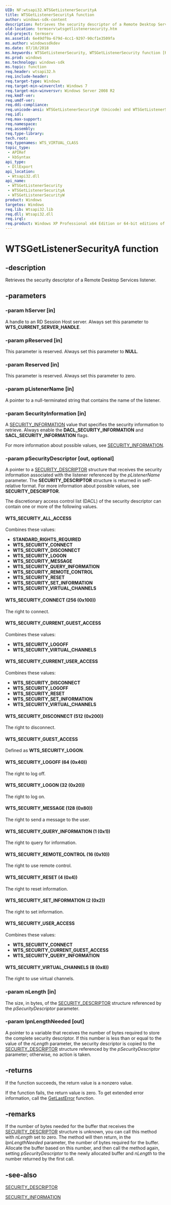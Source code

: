 ```yaml
---
UID: NF:wtsapi32.WTSGetListenerSecurityA
title: WTSGetListenerSecurityA function
author: windows-sdk-content
description: Retrieves the security descriptor of a Remote Desktop Services listener.
old-location: termserv\wtsgetlistenersecurity.htm
old-project: termserv
ms.assetid: 6e49df9a-679d-4cc1-9297-90cf1e3509fa
ms.author: windowssdkdev
ms.date: 07/10/2018
ms.keywords: WTSGetListenerSecurity, WTSGetListenerSecurity function [Remote Desktop Services], WTSGetListenerSecurityA, WTSGetListenerSecurityW, WTS_SECURITY_ALL_ACCESS, WTS_SECURITY_CONNECT, WTS_SECURITY_CURRENT_GUEST_ACCESS, WTS_SECURITY_CURRENT_USER_ACCESS, WTS_SECURITY_DISCONNECT, WTS_SECURITY_GUEST_ACCESS, WTS_SECURITY_LOGOFF, WTS_SECURITY_LOGON, WTS_SECURITY_MESSAGE, WTS_SECURITY_QUERY_INFORMATION, WTS_SECURITY_REMOTE_CONTROL, WTS_SECURITY_RESET, WTS_SECURITY_SET_INFORMATION, WTS_SECURITY_USER_ACCESS, WTS_SECURITY_VIRTUAL_CHANNELS, termserv.wtsgetlistenersecurity, wtsapi32/WTSGetListenerSecurity, wtsapi32/WTSGetListenerSecurityA, wtsapi32/WTSGetListenerSecurityW
ms.prod: windows
ms.technology: windows-sdk
ms.topic: function
req.header: wtsapi32.h
req.include-header: 
req.target-type: Windows
req.target-min-winverclnt: Windows 7
req.target-min-winversvr: Windows Server 2008 R2
req.kmdf-ver: 
req.umdf-ver: 
req.ddi-compliance: 
req.unicode-ansi: WTSGetListenerSecurityW (Unicode) and WTSGetListenerSecurityA (ANSI)
req.idl: 
req.max-support: 
req.namespace: 
req.assembly: 
req.type-library: 
tech.root: 
req.typenames: WTS_VIRTUAL_CLASS
topic_type:
 - APIRef
 - kbSyntax
api_type:
 - DllExport
api_location:
 - Wtsapi32.dll
api_name:
 - WTSGetListenerSecurity
 - WTSGetListenerSecurityA
 - WTSGetListenerSecurityW
product: Windows
targetos: Windows
req.lib: Wtsapi32.lib
req.dll: Wtsapi32.dll
req.irql: 
req.product: Windows XP Professional x64 Edition or 64-bit editions of     Windows Server 2003
---
```


# WTSGetListenerSecurityA function


## -description


Retrieves the security descriptor of a Remote Desktop Services listener.


## -parameters




### -param hServer [in]

A handle to an RD Session Host server. Always set this  parameter to <b>WTS_CURRENT_SERVER_HANDLE</b>.


### -param pReserved [in]

This parameter is reserved. Always set this parameter to <b>NULL</b>.


### -param Reserved [in]

This parameter is reserved. Always set this parameter to zero.


### -param pListenerName [in]

A pointer to a null-terminated string that contains the name of the listener.


### -param SecurityInformation [in]

A <a href="https://msdn.microsoft.com/library/windows/hardware/ff556635">SECURITY_INFORMATION</a> value that specifies the security information  to retrieve. Always enable the  <b>DACL_SECURITY_INFORMATION</b> and <b>SACL_SECURITY_INFORMATION</b> flags.

For more information about possible values, see <a href="https://msdn.microsoft.com/library/windows/hardware/ff556635">SECURITY_INFORMATION</a>.


### -param pSecurityDescriptor [out, optional]

A pointer to a <a href="https://msdn.microsoft.com/library/windows/hardware/ff563689">SECURITY_DESCRIPTOR</a> structure that receives the security information associated with  the listener referenced by the <i>pListenerName</i> parameter. The <b>SECURITY_DESCRIPTOR</b> structure is returned in self-relative format. For more information about possible values, see <b>SECURITY_DESCRIPTOR</b>.


The discretionary access control list (DACL) of the security descriptor can contain one or more of the following values.





#### WTS_SECURITY_ALL_ACCESS

Combines these values:

<ul>
<li><b>STANDARD_RIGHTS_REQUIRED</b></li>
<li><b>WTS_SECURITY_CONNECT</b></li>
<li><b>WTS_SECURITY_DISCONNECT</b></li>
<li><b>WTS_SECURITY_LOGON</b></li>
<li><b>WTS_SECURITY_MESSAGE</b></li>
<li><b>WTS_SECURITY_QUERY_INFORMATION</b></li>
<li><b>WTS_SECURITY_REMOTE_CONTROL</b></li>
<li><b>WTS_SECURITY_RESET</b></li>
<li><b>WTS_SECURITY_SET_INFORMATION</b></li>
<li><b>WTS_SECURITY_VIRTUAL_CHANNELS</b></li>
</ul>


#### WTS_SECURITY_CONNECT (256 (0x100))

The right to connect.



#### WTS_SECURITY_CURRENT_GUEST_ACCESS

Combines these values:

<ul>
<li><b>WTS_SECURITY_LOGOFF</b></li>
<li><b>WTS_SECURITY_VIRTUAL_CHANNELS</b></li>
</ul>


#### WTS_SECURITY_CURRENT_USER_ACCESS

Combines these values:

<ul>
<li><b>WTS_SECURITY_DISCONNECT</b></li>
<li><b>WTS_SECURITY_LOGOFF</b></li>
<li><b>WTS_SECURITY_RESET</b></li>
<li><b>WTS_SECURITY_SET_INFORMATION</b></li>
<li><b>WTS_SECURITY_VIRTUAL_CHANNELS</b></li>
</ul>


#### WTS_SECURITY_DISCONNECT (512 (0x200))

The right to disconnect.



#### WTS_SECURITY_GUEST_ACCESS

Defined as <b>WTS_SECURITY_LOGON</b>.



#### WTS_SECURITY_LOGOFF (64 (0x40))

The right to log off.



#### WTS_SECURITY_LOGON (32 (0x20))

The right to log on.



#### WTS_SECURITY_MESSAGE (128 (0x80))

The right to send a message to the user.



#### WTS_SECURITY_QUERY_INFORMATION (1 (0x1))

The right to  query for information.



#### WTS_SECURITY_REMOTE_CONTROL (16 (0x10))

The right to use remote control.



#### WTS_SECURITY_RESET (4 (0x4))

The right to  reset information.



#### WTS_SECURITY_SET_INFORMATION (2 (0x2))

The right to  set information.



#### WTS_SECURITY_USER_ACCESS

Combines these values:

<ul>
<li><b>WTS_SECURITY_CONNECT</b></li>
<li><b>WTS_SECURITY_CURRENT_GUEST_ACCESS</b></li>
<li><b>WTS_SECURITY_QUERY_INFORMATION</b></li>
</ul>


#### WTS_SECURITY_VIRTUAL_CHANNELS (8 (0x8))

The right to use virtual channels.


### -param nLength [in]

The size, in bytes, of the <a href="https://msdn.microsoft.com/library/windows/hardware/ff563689">SECURITY_DESCRIPTOR</a> structure referenced by the <i>pSecurityDescriptor</i> parameter.


### -param lpnLengthNeeded [out]

A pointer to a variable that receives the number of bytes required to store the complete security descriptor. If this number is less than or equal to the value of the <i>nLength</i> parameter, the security descriptor is copied to the <a href="https://msdn.microsoft.com/library/windows/hardware/ff563689">SECURITY_DESCRIPTOR</a> structure referenced by the <i>pSecurityDescriptor</i> parameter; otherwise, no action is taken.


## -returns



If the function succeeds, the return value is a nonzero value.

If the function fails, the return value is zero. To get extended error information, call 
the <a href="https://msdn.microsoft.com/d852e148-985c-416f-a5a7-27b6914b45d4">GetLastError</a> function.




## -remarks



If the number of bytes needed for the buffer that receives the <a href="https://msdn.microsoft.com/library/windows/hardware/ff563689">SECURITY_DESCRIPTOR</a> structure is unknown, you can call this method with <i>nLength</i> set to zero. The method will then return, in the <i>lpnLengthNeeded</i> parameter, the number of bytes required for the buffer. Allocate the buffer based on this number, and then call the method again, setting <i>pSecurityDescriptor</i> to the newly allocated buffer and <i>nLength</i> to the number returned by the first call.




## -see-also




<a href="https://msdn.microsoft.com/library/windows/hardware/ff563689">SECURITY_DESCRIPTOR</a>



<a href="https://msdn.microsoft.com/library/windows/hardware/ff556635">SECURITY_INFORMATION</a>
 

 

